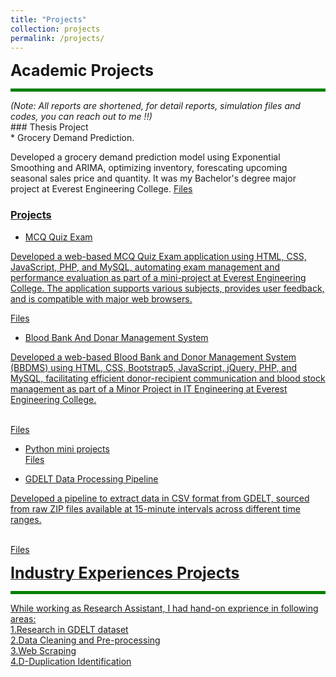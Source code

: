 ```yaml
---
title: "Projects"
collection: projects
permalink: /projects/
---
```



<span style="font-size: 25px; font-weight: bold;"> Academic Projects </span>
<hr style="border: 0; height: 5px; background-color: green;">
<span style="font-size: 14px;"><em>(Note: All reports are shortened, for detail reports, simulation files and codes, you can reach out to me !!)</em></span>
<br>
### Thesis Project <br>
* Grocery Demand Prediction.
 <p>Developed a grocery demand prediction model using Exponential Smoothing and ARIMA, optimizing inventory, forescating   
 upcoming seasonal sales price and quantity. It was my Bachelor's degree major project at Everest Engineering College.
 <a href="https://github.com/MilanBhattarai77/Grocery-Demand-Prediction" target="_blank"> Files <br> </p>
    
### Projects <br>
* MCQ Quiz Exam
<p>Developed a web-based MCQ Quiz Exam application using HTML, CSS, JavaScript, PHP, and MySQL, automating exam management and performance evaluation as part of a mini-project at Everest Engineering College. The application supports various subjects, provides user feedback, and is compatible with major web browsers. </p>
  <a href="https://github.com/MilanBhattarai77/MCQ-Quiz-Exam" target="_blank"> Files
  
* Blood Bank And Donar Management System
<p>Developed a web-based Blood Bank and Donor Management System (BBDMS) using HTML, CSS, Bootstrap5, JavaScript, jQuery, PHP, and MySQL, facilitating efficient donor-recipient communication and blood stock management as part of a Minor Project in IT Engineering at Everest Engineering College.</p>
  <a href="https://github.com/MilanBhattarai77/Blood-Bank-And-Donar-Management-System" target="_blank"> <br>
  Files <br>
  
* Python mini projects
  <a href="https://github.com/MilanBhattarai77/Python-mini-projects" target="_blank"> <br>
  Files <br>
  
* GDELT Data Processing Pipeline <br>
<p> Developed a pipeline to extract data in CSV format from GDELT, sourced from raw ZIP files available at 15-minute intervals across different time ranges.</p>
  <a href="https://github.com/MilanBhattarai77/GDELT-Data-Processing-Pipeline" target="_blank"> <br>
  Files <br>
  

<span style="font-size: 25px; font-weight: bold;"> Industry Experiences Projects </span>
<hr style="border: 0; height: 5px; background-color: green;">
While working as Research Assistant, I had hand-on exprience in following areas:<br>
1.Research in GDELT dataset<br>
2.Data Cleaning and Pre-processing<br>
3.Web Scraping<br>
4.D-Duplication Identification<br>



  
 

